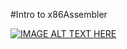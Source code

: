 #Intro to x86Assembler

[![IMAGE ALT TEXT HERE](https://img.youtube.com/vi/wLXIWKUWpSs/0.jpg)](https://www.youtube.com/watch?v=wLXIWKUWpSs)
